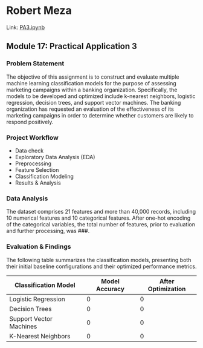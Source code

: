 # Robert Meza
Link: [PA3.ipynb](https://cnn.com/)

## Module 17: Practical Application 3

### Problem Statement
The objective of this assignment is to construct and evaluate multiple machine learning classification models for the purpose of assessing marketing campaigns within a banking organization. Specifically, the models to be developed and optimized include k-nearest neighbors, logistic regression, decision trees, and support vector machines. The banking organization has requested an evaluation of the effectiveness of its marketing campaigns in order to determine whether customers are likely to respond positively.

###  Project Workflow
- Data check
- Exploratory Data Analysis (EDA)
- Preprocessing
- Feature Selection
- Classification Modeling
- Results & Analysis

### Data Analysis
The dataset comprises 21 features and more than 40,000 records, including 10 numerical features and 10 categorical features. After one-hot encoding of the categorical variables, the total number of features, prior to evaluation and further processing, was ###.

### Evaluation & Findings
The following table summarizes the classification models, presenting both their initial baseline configurations and their optimized performance metrics.

Classification Model | Model Accuracy | After Optimization |
--- | --- | --- |
Logistic Regression | 0 | 0 |
Decision Trees | 0 | 0 |
Support Vector Machines | 0 | 0 |
K-Nearest Neighbors | 0 | 0 |
